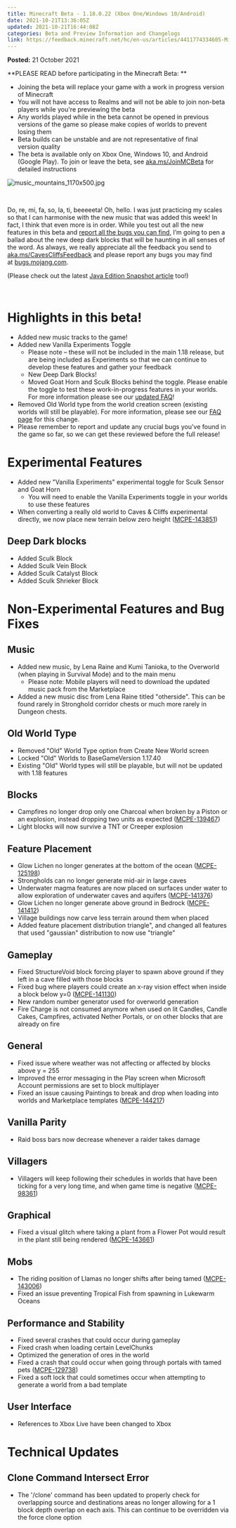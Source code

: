 ```yaml
---
title: Minecraft Beta - 1.18.0.22 (Xbox One/Windows 10/Android)
date: 2021-10-21T13:36:05Z
updated: 2021-10-21T16:44:08Z
categories: Beta and Preview Information and Changelogs
link: https://feedback.minecraft.net/hc/en-us/articles/4411774334605-Minecraft-Beta-1-18-0-22-Xbox-One-Windows-10-Android-
---
```


**Posted:** 21 October 2021

**PLEASE READ before participating in the Minecraft Beta: **

- Joining the beta will replace your game with a work in progress version of Minecraft 
- You will not have access to Realms and will not be able to join non-beta players while you're previewing the beta
- Any worlds played while in the beta cannot be opened in previous versions of the game so please make copies of worlds to prevent losing them 
- Beta builds can be unstable and are not representative of final version quality 
- The beta is available only on Xbox One, Windows 10, and Android (Google Play). To join or leave the beta, see [aka.ms/JoinMCBeta](https://aka.ms/JoinMCBeta) for detailed instructions

![music_mountains_1170x500.jpg](https://feedback.minecraft.net/hc/article_attachments/4411774082701/music_mountains_1170x500.jpg)

 

Do, re, mi, fa, so, la, ti, beeeeeta! Oh, hello. I was just practicing my scales so that I can harmonise with the new music that was added this week! In fact, I think that even more is in order. While you test out all the new features in this beta and [report all the bugs you can find](http://bugs.mojang.com/), I’m going to pen a ballad about the new deep dark blocks that will be haunting in all senses of the word. As always, we really appreciate all the feedback you send to [aka.ms/CavesCliffsFeedback](http://aka.ms/CavesCliffsFeedback) and please report any bugs you may find at [bugs.mojang.com](http://bugs.mojang.com/).

(Please check out the latest [Java Edition Snapshot article](https://www.minecraft.net/en-us/article/minecraft-snapshot-21w42a) too!)

 

# **Highlights in this beta!**

- Added new music tracks to the game!
- Added new Vanilla Experiments Toggle
  - Please note – these will not be included in the main 1.18 release, but are being included as Experiments so that we can continue to develop these features and gather your feedback
  - New Deep Dark Blocks!
  - Moved Goat Horn and Sculk Blocks behind the toggle. Please enable the toggle to test these work-in-progress features in your worlds. For more information please see our [updated FAQ](../../help/Caves-and-Cliffs-Update/Minecraft-Caves-Cliffs-Update-FAQ.md)!
- Removed Old World type from the world creation screen (existing worlds will still be playable). For more information, please see our [FAQ page](./Old-Worlds-Types-in-Minecraft-Bedrock-Edition-FAQ.md) for this change.
- Please remember to report and update any crucial bugs you've found in the game so far, so we can get these reviewed before the full release!

# **Experimental Features**

- Added new "Vanilla Experiments" experimental toggle for Sculk Sensor and Goat Horn
  - You will need to enable the Vanilla Experiments toggle in your worlds to use these features
- When converting a really old world to Caves & Cliffs experimental directly, we now place new terrain below zero height ([MCPE-143851](https://bugs.mojang.com/browse/MCPE-143851))

## **Deep Dark blocks**

- Added Sculk Block
- Added Sculk Vein Block
- Added Sculk Catalyst Block
- Added Sculk Shrieker Block

# **Non-Experimental Features and Bug Fixes**

## **Music**

- Added new music, by Lena Raine and Kumi Tanioka, to the Overworld (when playing in Survival Mode) and to the main menu
  - Please note: Mobile players will need to download the updated music pack from the Marketplace
- Added a new music disc from Lena Raine titled "otherside". This can be found rarely in Stronghold corridor chests or much more rarely in Dungeon chests.

## **Old World Type**

- Removed "Old" World Type option from Create New World screen
- Locked "Old" Worlds to BaseGameVersion 1.17.40
- Existing "Old" World types will still be playable, but will not be updated with 1.18 features

## **Blocks**

- Campfires no longer drop only one Charcoal when broken by a Piston or an explosion, instead dropping two units as expected ([MCPE-139467](https://bugs.mojang.com/browse/MCPE-139467))
- Light blocks will now survive a TNT or Creeper explosion

## **Feature Placement**

- Glow Lichen no longer generates at the bottom of the ocean ([MCPE-125198](https://bugs.mojang.com/browse/MCPE-125198))
- Strongholds can no longer generate mid-air in large caves
- Underwater magma features are now placed on surfaces under water to allow exploration of underwater caves and aquifers ([MCPE-141376](https://bugs.mojang.com/browse/MCPE-141376))
- Glow Lichen no longer generate above ground in Bedrock ([MCPE-141412](https://bugs.mojang.com/browse/MCPE-141412))
- Village buildings now carve less terrain around them when placed
- Added feature placement distribution triangle", and changed all features that used "gaussian" distribution to now use "triangle"

## **Gameplay**

- Fixed StructureVoid block forcing player to spawn above ground if they left in a cave filled with those blocks
- Fixed bug where players could create an x-ray vision effect when inside a block below y=0 ([MCPE-141130](https://bugs.mojang.com/browse/MCPE-141130))
- New random number generator used for overworld generation
- Fire Charge is not consumed anymore when used on lit Candles, Candle Cakes, Campfires, activated Nether Portals, or on other blocks that are already on fire

## **General**

- Fixed issue where weather was not affecting or affected by blocks above y = 255
- Improved the error messaging in the Play screen when Microsoft Account permissions are set to block multiplayer
- Fixed an issue causing Paintings to break and drop when loading into worlds and Marketplace templates ([MCPE-144217](https://bugs.mojang.com/browse/MCPE-144217))

## **Vanilla Parity**

- Raid boss bars now decrease whenever a raider takes damage

## **Villagers**

- Villagers will keep following their schedules in worlds that have been ticking for a very long time, and when game time is negative ([MCPE-98361](https://bugs.mojang.com/browse/MCPE-98361))

## **Graphical**

- Fixed a visual glitch where taking a plant from a Flower Pot would result in the plant still being rendered ([MCPE-143661](https://bugs.mojang.com/browse/MCPE-143661))

## **Mobs**

- The riding position of Llamas no longer shifts after being tamed ([MCPE-143006](https://bugs.mojang.com/browse/MCPE-143006))
- Fixed an issue preventing Tropical Fish from spawning in Lukewarm Oceans

## **Performance and Stability**

- Fixed several crashes that could occur during gameplay
- Fixed crash when loading certain LevelChunks
- Optimized the generation of ores in the world
- Fixed a crash that could occur when going through portals with tamed pets ([MCPE-129738](https://bugs.mojang.com/browse/MCPE-129738))
- Fixed a soft lock that could sometimes occur when attempting to generate a world from a bad template

## **User Interface**

- References to Xbox Live have been changed to Xbox

# **Technical Updates**

## **Clone Command Intersect Error**

- The '/clone' command has been updated to properly check for overlapping source and destinations areas no longer allowing for a 1 block depth overlap on each axis. This can continue to be overridden via the force clone option
